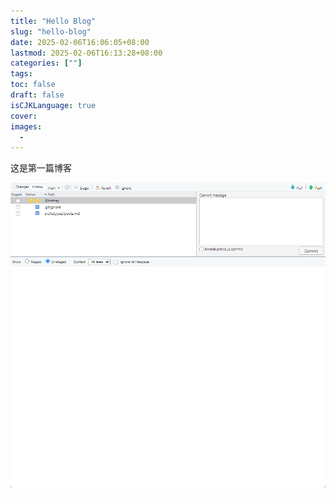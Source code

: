 ```yaml
---
title: "Hello Blog"
slug: "hello-blog"
date: 2025-02-06T16:06:05+08:00
lastmod: 2025-02-06T16:13:28+08:00
categories: [""]
tags:
toc: false
draft: false
isCJKLanguage: true
cover: 
images: 
  - 
---
```


这是第一篇博客

<!--more-->

![](file-20250206160626362.png)